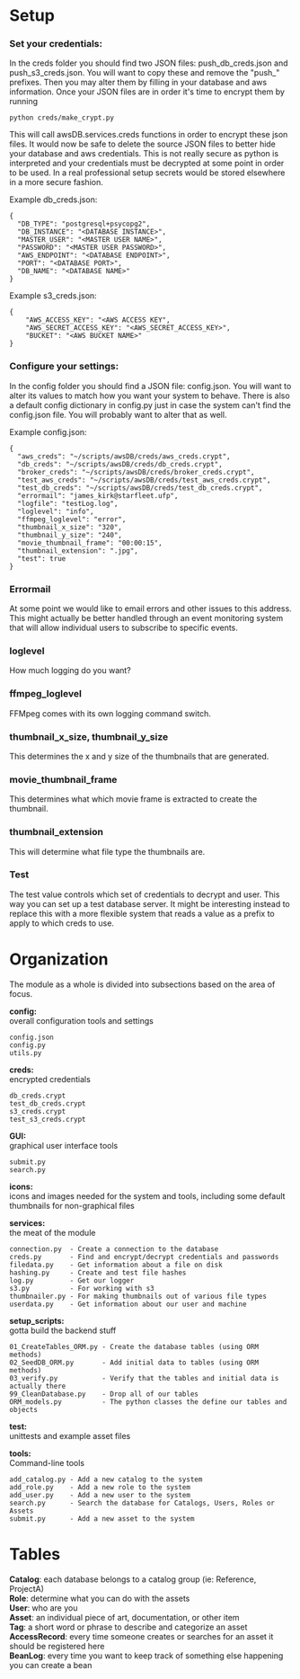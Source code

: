 # Setup

### Set your credentials:
In the creds folder you should find two JSON files: push_db_creds.json and 
push_s3_creds.json. You will want to copy these and remove the "push_" prefixes. 
Then you may alter them by filling in your database and aws information. Once 
your JSON files are in order it's time to encrypt them by running

    python creds/make_crypt.py
This will call awsDB.services.creds functions in order to encrypt these json files. 
It would now be safe to delete the source JSON files to better hide your database 
and aws credentials. This is not really secure as python is interpreted and your
credentials must be decrypted at some point in order to be used. In a real 
professional setup secrets would be stored elsewhere in a more secure fashion.

Example db_creds.json:

    {
      "DB_TYPE": "postgresql+psycopg2",
      "DB_INSTANCE": "<DATABASE INSTANCE>",
      "MASTER_USER": "<MASTER USER NAME>",
      "PASSWORD": "<MASTER USER PASSWORD>",
      "AWS_ENDPOINT": "<DATABASE ENDPOINT>",
      "PORT": "<DATABASE PORT>",
      "DB_NAME": "<DATABASE NAME>"
    }
Example s3_creds.json: 

    {
        "AWS_ACCESS_KEY": "<AWS ACCESS KEY",
        "AWS_SECRET_ACCESS_KEY": "<AWS_SECRET_ACCESS_KEY>",
        "BUCKET": "<AWS BUCKET NAME>"
    }
### Configure your settings:
In the config folder you should find a JSON file: config.json. You will want 
to alter its values to match how you want your system to behave. There is also a 
default config dictionary in config.py just in case the system can't find the 
config.json file. You will probably want to alter that as well.

Example config.json:

    {
      "aws_creds": "~/scripts/awsDB/creds/aws_creds.crypt",
      "db_creds": "~/scripts/awsDB/creds/db_creds.crypt",
      "broker_creds": "~/scripts/awsDB/creds/broker_creds.crypt",
      "test_aws_creds": "~/scripts/awsDB/creds/test_aws_creds.crypt",
      "test_db_creds": "~/scripts/awsDB/creds/test_db_creds.crypt",
      "errormail": "james_kirk@starfleet.ufp",
      "logfile": "testLog.log",
      "loglevel": "info",
      "ffmpeg_loglevel": "error",
      "thumbnail_x_size": "320",
      "thumbnail_y_size": "240",
      "movie_thumbnail_frame": "00:00:15",
      "thumbnail_extension": ".jpg",
      "test": true
    }
### Errormail
At some point we would like to email errors and other issues to this address. 
This might actually be better handled through an event monitoring system that
will allow individual users to subscribe to specific events.
### loglevel
How much logging do you want?
### ffmpeg_loglevel
FFMpeg comes with its own logging command switch.
### thumbnail_x_size, thumbnail_y_size
This determines the x and y size of the thumbnails that are generated.
### movie_thumbnail_frame
This determines what which movie frame is extracted to create the thumbnail.
### thumbnail_extension
This will determine what file type the thumbnails are.
###  Test
The test value controls which set of credentials to decrypt and user. This 
way you can set up a test database server. It might be interesting instead 
to replace this with a more flexible system that reads a value as a prefix to 
apply to which creds to use.

# Organization
The module as a whole is divided into subsections based on the area of focus.

**config:**  
overall configuration tools and settings

    config.json
    config.py
    utils.py

**creds:**  
encrypted credentials

    db_creds.crypt
    test_db_creds.crypt
    s3_creds.crypt
    test_s3_creds.crypt

**GUI:**  
graphical user interface tools

    submit.py
    search.py

**icons:**  
icons and images needed for the system and tools, including some default thumbnails
for non-graphical files


**services:**  
the meat of the module

    connection.py  - Create a connection to the database
    creds.py       - Find and encrypt/decrypt credentials and passwords
    filedata.py    - Get information about a file on disk
    hashing.py     - Create and test file hashes
    log.py         - Get our logger
    s3.py          - For working with s3
    thumbnailer.py - For making thumbnails out of various file types
    userdata.py    - Get information about our user and machine

**setup_scripts:**  
gotta build the backend stuff

    01_CreateTables_ORM.py - Create the database tables (using ORM methods)
    02_SeedDB_ORM.py       - Add initial data to tables (using ORM methods)
    03_verify.py           - Verify that the tables and initial data is actually there
    99_CleanDatabase.py    - Drop all of our tables
    ORM_models.py          - The python classes the define our tables and objects

**test:**  
unittests and example asset files

**tools:**  
Command-line tools

    add_catalog.py - Add a new catalog to the system
    add_role.py    - Add a new role to the system
    add_user.py    - Add a new user to the system
    search.py      - Search the database for Catalogs, Users, Roles or Assets
    submit.py      - Add a new asset to the system


# Tables

**Catalog**: each database belongs to a catalog group (ie: Reference, ProjectA)  
**Role**: determine what you can do with the assets  
**User**: who are you  
**Asset**: an individual piece of art, documentation, or other item  
**Tag**: a short word or phrase to describe and categorize an asset  
**AccessRecord**: every time someone creates or searches for an asset it should be registered here  
**BeanLog**: every time you want to keep track of something else happening you can create a bean  